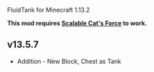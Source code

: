 FluidTank for Minecraft 1.13.2

**This mod requires [Scalable Cat's Force](https://minecraft.curseforge.com/projects/scalable-cats-force) to work.**

## v13.5.7
* Addition - New Block, Chest as Tank
